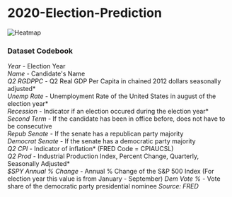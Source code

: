 # 2020-Election-Prediction

![Heatmap](https://imgur.com/a/SxYYCAY)

### Dataset Codebook
*Year* - Election Year\
*Name* - Candidate's Name\
*Q2 RGDPPC* - Q2 Real GDP Per Capita in chained 2012 dollars seasonally adjusted*\
*Unemp Rate* - Unemployment Rate of the United States in august of the election year*\
*Recession* - Indicator if an election occured during the election year*\
*Second Term* - If the candidate has been in office before, does not have to be consecutive\
*Repub Senate* - If the senate has a republican party majority\
*Democrat Senate* - If the senate has a democratic party majority\
*Q2 CPI* - Indicator of inflation* (FRED Code = CPIAUCSL)\
*Q2 Prod* - Industrial Production Index, Percent Change, Quarterly, Seasonally Adjusted*\
*$SPY Annual % Change* - Annual % Change of the S&P 500 Index (For election year this value is from January - September)
*Dem Vote %* - Vote share of the democratic party presidential nominee
*Source: FRED*
